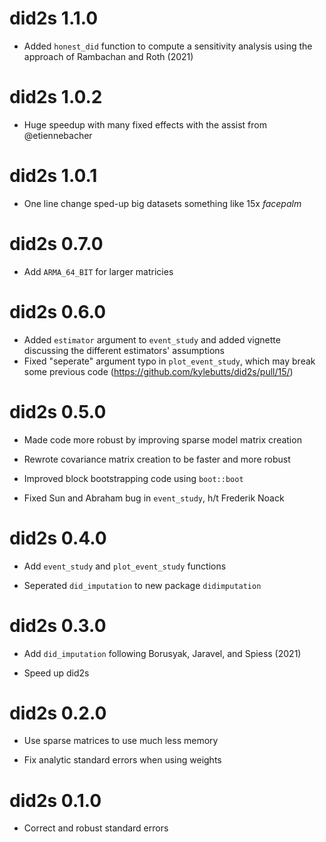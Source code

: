 # did2s 1.1.0

- Added `honest_did` function to compute a sensitivity analysis using the approach of Rambachan and Roth (2021)

# did2s 1.0.2

- Huge speedup with many fixed effects with the assist from @etiennebacher

# did2s 1.0.1

- One line change sped-up big datasets something like 15x *facepalm*

# did2s 0.7.0

- Add `ARMA_64_BIT` for larger matricies

# did2s 0.6.0

- Added `estimator` argument to `event_study` and added vignette discussing the different estimators' assumptions
- Fixed "seperate" argument typo in `plot_event_study`, which may break some previous code (https://github.com/kylebutts/did2s/pull/15/) 


# did2s 0.5.0

- Made code more robust by improving sparse model matrix creation

- Rewrote covariance matrix creation to be faster and more robust

- Improved block bootstrapping code using `boot::boot`

- Fixed Sun and Abraham bug in `event_study`, h/t Frederik Noack
	

# did2s 0.4.0

- Add `event_study` and `plot_event_study` functions

- Seperated `did_imputation` to new package `didimputation`

# did2s 0.3.0

- Add `did_imputation` following Borusyak, Jaravel, and Spiess (2021)

- Speed up did2s

# did2s 0.2.0

- Use sparse matrices to use much less memory

- Fix analytic standard errors when using weights

# did2s 0.1.0

- Correct and robust standard errors
